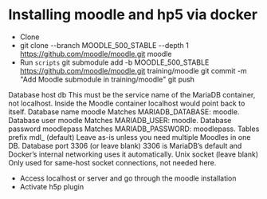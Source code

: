 Installing moodle and hp5 via docker
====================================
- Clone
- git clone --branch MOODLE_500_STABLE --depth 1 https://github.com/moodle/moodle.git moodle
- Run `scripts`
git submodule add -b MOODLE_500_STABLE https://github.com/moodle/moodle.git training/moodle
git commit -m "Add Moodle submodule in training/moodle"
git push


Database host	db	This must be the service name of the MariaDB container, not localhost. Inside the Moodle container localhost would point back to itself.
Database name	moodle	Matches MARIADB_DATABASE: moodle.
Database user	moodle	Matches MARIADB_USER: moodle.
Database password	moodlepass	Matches MARIADB_PASSWORD: moodlepass.
Tables prefix	mdl_ (default)	Leave as-is unless you need multiple Moodles in one DB.
Database port	3306 (or leave blank)	3306 is MariaDB’s default and Docker’s internal networking uses it automatically.
Unix socket	(leave blank)	Only used for same-host socket connections, not needed here.

- Access localhost or server and go through the moodle installation
- Activate h5p plugin